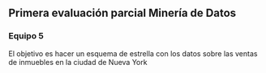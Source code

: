 ## Primera evaluación parcial Minería de Datos
### Equipo 5

El objetivo es hacer un esquema de estrella con los datos sobre las ventas de inmuebles en la ciudad de Nueva York
